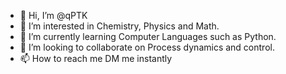 - 👋 Hi, I’m @qPTK
- 👀 I’m interested in Chemistry, Physics and Math.
- 🌱 I’m currently learning Computer Languages such as Python.
- 💞️ I’m looking to collaborate on Process dynamics and control.
- 📫 How to reach me DM me instantly 

<!---
qPTK/qPTK is a ✨ special ✨ repository because its `README.md` (this file) appears on your GitHub profile.
You can click the Preview link to take a look at your changes.
--->
